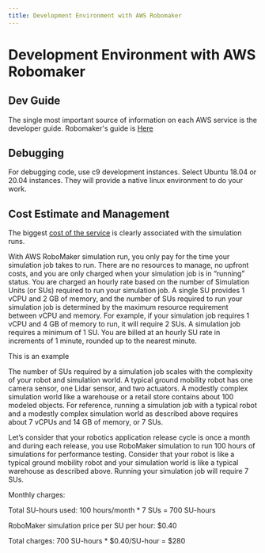 ```yaml
---
title: Development Environment with AWS Robomaker
---
```


# Development Environment with AWS Robomaker


## Dev Guide

The single most important source of information on each AWS service is the developer guide. Robomaker's guide is [Here](https://docs.aws.amazon.com/robomaker/latest/dg/what-is-robomaker.html) 

## Debugging

For debugging code, use c9 development instances. Select Ubuntu 18.04 or 20.04 instances. They will provide a native linux environment to do your work. 

## Cost Estimate and Management

The biggest [cost of the service](https://aws.amazon.com/robomaker/pricing/) is clearly associated with the simulation runs.  

With AWS RoboMaker simulation run, you only pay for the time your simulation job takes to run. There are no resources to manage, no upfront costs, and you are only charged when your simulation job is in “running” status. You are charged an hourly rate based on the number of Simulation Units (or SUs) required to run your simulation job. A single SU provides 1 vCPU and 2 GB of memory, and the number of SUs required to run your simulation job is determined by the maximum resource requirement between vCPU and memory. For example, if your simulation job requires 1 vCPU and 4 GB of memory to run, it will require 2 SUs. A simulation job requires a minimum of 1 SU. You are billed at an hourly SU rate in increments of 1 minute, rounded up to the nearest minute.

This is an example 

The number of SUs required by a simulation job scales with the complexity of your robot and simulation world. A typical ground mobility robot has one camera sensor, one Lidar sensor, and two actuators. A modestly complex simulation world like a warehouse or a retail store contains about 100 modeled objects. For reference, running a simulation job with a typical robot and a modestly complex simulation world as described above requires about 7 vCPUs and 14 GB of memory, or 7 SUs.

Let’s consider that your robotics application release cycle is once a month and during each release, you use RoboMaker simulation to run 100 hours of simulations for performance testing. Consider that your robot is like a typical ground mobility robot and your simulation world is like a typical warehouse as described above. Running your simulation job will require 7 SUs.

Monthly charges:

Total SU-hours used: 100 hours/month * 7 SUs = 700 SU-hours

RoboMaker simulation price per SU per hour: $0.40

Total charges: 700 SU-hours * $0.40/SU-hour = $280

